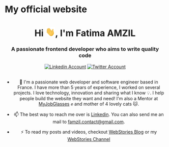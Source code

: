 # My official website

<h1 align="center">Hi <img src="https://raw.githubusercontent.com/ABSphreak/ABSphreak/master/gifs/Hi.gif" width="30px">, I'm Fatima AMZIL</h1>
<h3 align="center">A passionate frontend developer who aims to write quality code</h3>

<div align=center>
  <a href="https://www.linkedin.com/in/fatima-amzil-9031ba95//"><img src="https://cdn.worldvectorlogo.com/logos/linkedin-icon-2.svg" title="Linkedin" alt="Linkedin Account" width="30"/></a>
  <a href="https://twitter.com/"><img src="https://cdn.worldvectorlogo.com/logos/twitter-6.svg" title="Twitter" alt="Twitter Account" width="40"/></a>
  <br><br>

- 🙋 I'm a passionate web developer and software engineer based in France. I have more than 5 years of experience, I worked on several projects. I love technology, innovation and sharing what I know 💡. I help people build the website they want and need! I'm also a Mentor at [MyJobGlasses](https://www.myjobglasses.com/professionals/5d8c75bb157a1b1273b2158b) ✊ and mother of 4 lovely cats 🐱.


- 📫 The best way to reach me over is [Linkedin](https://www.linkedin.com/in/fatima-amzil-9031ba95/). You can also send me an mail to famzil.contact@gmail.com.

- ⚡ To read my posts and videos, checkout [WebStories Blog](https://famzil.medium.com/) or my [WebStories Channel](https://www.youtube.com/channel/UCaxr-f9r6P1u7Y7SKFHi12g)

<br>
